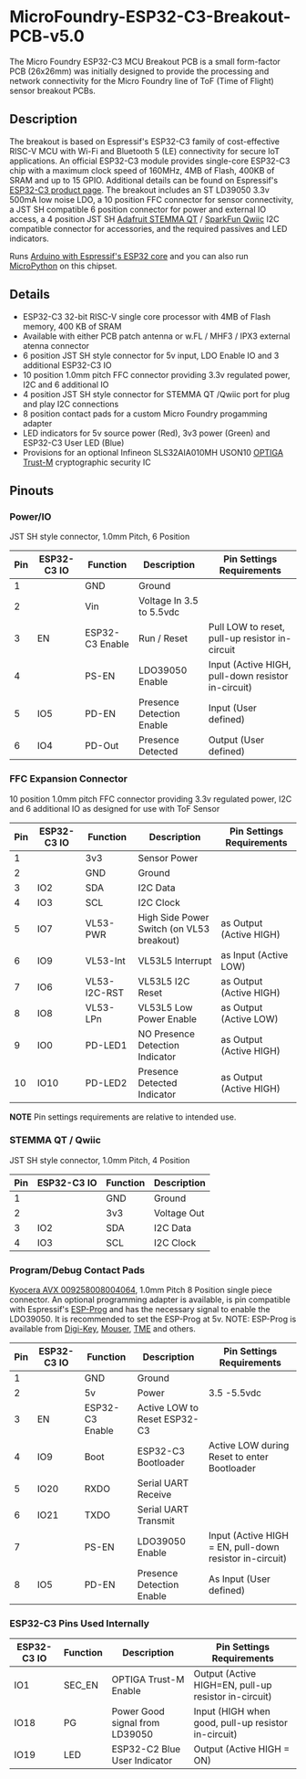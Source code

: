 # MicroFoundry-ESP32-C3-Breakout-PCB-v5.0
The Micro Foundry ESP32-C3 MCU Breakout PCB is a small form-factor PCB (26x26mm) was initially designed to provide the processing and network connectivity for the Micro Foundry line of ToF (Time of Flight) sensor breakout PCBs.

## Description
The breakout is based on Espressif's ESP32-C3 family of cost-effective RISC-V MCU with Wi-Fi and Bluetooth 5 (LE) connectivity for secure IoT applications. An official ESP32-C3 module provides single-core ESP32-C3 chip with a maximum clock speed of 160MHz, 4MB of Flash, 400KB of SRAM and up to 15 GPIO. Additional details can be found on Espressif's [ESP32-C3 product page](https://www.espressif.com/en/products/socs/esp32-c3). The breakout includes an ST LD39050 3.3v 500mA low noise LDO, a 10 position FFC connector for sensor connectivity, a JST SH compatible 6 position connector for power and external IO access, a 4 position JST SH [Adafruit STEMMA QT](https://learn.adafruit.com/introducing-adafruit-stemma-qt) / [SparkFun Qwiic](https://www.sparkfun.com/qwiic) I2C compatible connector for accessories, and the required passives and LED indicators.

Runs [Arduino with Espressif's ESP32 core](https://github.com/espressif/arduino-esp32) and you can also run [MicroPython](https://micropython.org/download/esp32c3-usb/) on this chipset.

## Details
- ESP32-C3 32-bit RISC-V single core processor with 4MB of Flash memory, 400 KB of SRAM
- Available with either PCB patch antenna or w.FL / MHF3 / IPX3 external atenna connector
- 6 position JST SH style connector for 5v input, LDO Enable IO and 3 additional ESP32-C3 IO
- 10 position 1.0mm pitch FFC connector providing 3.3v regulated power, I2C and 6 additional IO
- 4 position JST SH style connector for STEMMA QT /Qwiic port for plug and play I2C connections
- 8 position contact pads for a custom Micro Foundry progamming adapter
- LED indicators for 5v source power (Red), 3v3 power (Green) and ESP32-C3 User LED (Blue)
- Provisions for an optional Infineon SLS32AIA010MH USON10 [OPTIGA Trust-M](https://www.infineon.com/cms/en/product/security-smart-card-solutions/optiga-embedded-security-solutions/optiga-trust/optiga-trust-m-express/) cryptographic security IC

## Pinouts
### Power/IO
JST SH style connector, 1.0mm Pitch, 6 Position

| Pin | ESP32-C3 IO | Function | Description | Pin Settings Requirements |
| --- | ----------- | -------- | ----------- | -------------------------- |
| 1 |     | GND | Ground | |
| 2 |     | Vin | Voltage In 3.5 to 5.5vdc | |
| 3 | EN  | ESP32-C3 Enable | Run / Reset | Pull LOW to reset, pull-up resistor in-circuit |
| 4 |     | PS-EN | LDO39050 Enable | Input (Active HIGH, pull-down resistor in-circuit) |
| 5 | IO5 | PD-EN | Presence Detection Enable | Input (User defined) |
| 6 | IO4 | PD-Out | Presence Detected | Output (User defined) |

### FFC Expansion Connector
10 position 1.0mm pitch FFC connector providing 3.3v regulated power, I2C and 6 additional IO as designed for use with ToF Sensor

| Pin | ESP32-C3 IO | Function | Description | Pin Settings Requirements |
| --- | ----------- | -------- | ----------- | -------------------------- |
| 1   |      | 3v3 | Sensor Power |
| 2   |      | GND | Ground | |
| 3   | IO2  | SDA | I2C Data |
| 4   | IO3  | SCL | I2C Clock |
| 5   | IO7  | VL53-PWR | High Side Power Switch (on VL53 breakout) | as Output (Active HIGH) |
| 6   | IO9  | VL53-Int | VL53L5 Interrupt | as Input (Active LOW) |
| 7   | IO6  | VL53-I2C-RST | VL53L5 I2C Reset | as Output (Active HIGH) |
| 8   | IO8  | VL53-LPn | VL53L5 Low Power Enable |as Output (Active LOW) |
| 9   | IO0  | PD-LED1 | NO Presence Detection Indicator | as Output (Active HIGH) |
| 10  | IO10 | PD-LED2 | Presence Detected Indicator | as Output (Active HIGH) |

**NOTE** Pin settings requirements are relative to intended use. 

### STEMMA QT / Qwiic
JST SH style connector, 1.0mm Pitch, 4 Position

| Pin | ESP32-C3 IO | Function | Description |
| --- | ----------- | -------- | ----------- |
| 1 |  | GND | Ground |
| 2 |  | 3v3 | Voltage Out |
| 3 | IO2 | SDA | I2C Data |
| 4 | IO3 | SCL | I2C Clock |

### Program/Debug Contact Pads
[Kyocera AVX 009258008004064](http://datasheet.octopart.com/009258008004064-KYOCERA-AVX-datasheet-165279551.pdf), 1.0mm Pitch 8 Position single piece connector. An optional programming adapter is available, is pin compatible with Espressif's [ESP-Prog](https://docs.espressif.com/projects/espressif-esp-dev-kits/en/latest/other/esp-prog/user_guide.html) and has the necessary signal to enable the LDO39050. It is recommended to set the ESP-Prog at 5v. 
NOTE: ESP-Prog is available from [Digi-Key](https://www.digikey.com/en/products/detail/espressif-systems/ESP-PROG/10259352), [Mouser](https://www.mouser.com/ProductDetail/Espressif-Systems/ESP-PROG), [TME](https://www.tme.eu/de/en/details/esp-prog/programmers/espressif/esp-prog-with-lines/) and others.

| Pin | ESP32-C3 IO | Function | Description | Pin Settings Requirements |
| --- | ----------- | -------- | ----------- | -------------------------- |
| 1 |  | GND | Ground | |
| 2 |  | 5v | Power | 3.5 -5.5vdc |
| 3 | EN | ESP32-C3 Enable | Active LOW to Reset ESP32-C3 |
| 4 | IO9 | Boot | ESP32-C3 Bootloader | Active LOW during Reset to enter Bootloader |
| 5 | IO20 | RXDO | Serial UART Receive | |
| 6 | IO21 | TXDO | Serial UART Transmit | |
| 7 |  | PS-EN | LDO39050 Enable | Input (Active HIGH = EN, pull-down resistor in-circuit) |
| 8 | IO5 | PD-EN | Presence Detection Enable | As Input (User defined) |

### ESP32-C3 Pins Used Internally

| ESP32-C3 IO | Function | Description | Pin Settings Requirements |
| ----------- | -------- | ----------- | -------------------------- |
| IO1 | SEC_EN | OPTIGA Trust-M Enable | Output (Active HIGH=EN, pull-up resistor in-circuit) |
| IO18 | PG | Power Good signal from LD39050 | Input (HIGH when good, pull-up resistor in-circuit) |
| IO19 | LED | ESP32-C2 Blue User Indicator | Output (Active HIGH = ON) |

